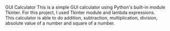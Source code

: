 GUI Calculator
This is a simple GUI calculator using Python's built-in module Tkinter. For this project, I used Tkinter module and lambda expressions.
This calculator is able to do addition, subtraction, multiplication, division, absolute value of a number and square of a number.
